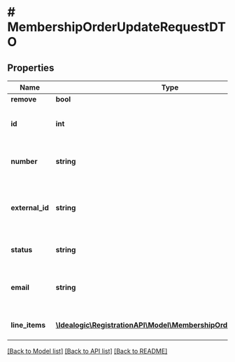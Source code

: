 # # MembershipOrderUpdateRequestDTO

## Properties

Name | Type | Description | Notes
------------ | ------------- | ------------- | -------------
**remove** | **bool** |  | [optional]
**id** | **int** | ID of the Order in this system to update | [optional]
**number** | **string** | Order number, as seen by the user | [optional]
**external_id** | **string** | Order ID in the external system, typically the primary key | [optional]
**status** | **string** | Current status of the order | [optional]
**email** | **string** | Email address associated with the order | [optional]
**line_items** | [**\Idealogic\RegistrationAPI\Model\MembershipOrderLineItemDTO[]**](MembershipOrderLineItemDTO.md) | List of line items in the order | [optional]

[[Back to Model list]](../../README.md#models) [[Back to API list]](../../README.md#endpoints) [[Back to README]](../../README.md)
